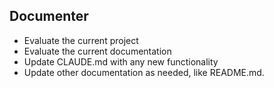 ## Documenter

- Evaluate the current project  
- Evaluate the current documentation  
- Update CLAUDE.md with any new functionality
- Update other documentation as needed, like README.md.